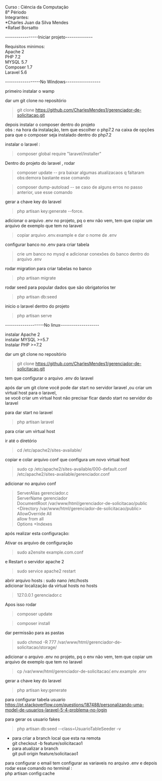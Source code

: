 Curso : Ciéncia da Computação  
8° Périodo  
Integrantes:  
    *Charles Juan da Silva Mendes  
    *Rafael Borsatto  

-----------------Iniciar projeto--------------  

Requisitos minimos:  
Apache 2   
PHP 7.2  
MYSQL 5.7  
Composer 1.7  
Laravel 5.6  

------------------No Windows------------------  

primeiro instalar o wamp  

dar um git clone no repositório  
>git clone https://github.com/CharlesMendes1/gerenciador-de-solicitacao.git


depois instalar o composer dentro do projeto  
obs : na hora da instalação, tem que escolher o php7.2 na caixa de opções  
para que o composer seja instalado dentro do php7.2  


instalar o laravel :  
>composer global require "laravel/installer"


Dentro do projeto do laravel , rodar  
>composer update -- pra baixar algumas atualizacaos q faltaram 
obs:demora bastante esse comando  

>composer dump-autoload -- se caso de alguns erros no passo anterior, use esse comando

gerar a chave key do laravel  
>php artisan key:generate --force.


adicionar o arquivo .env no projeto, pq o env não vem, tem que copiar um arquivo de exemplo que tem no laravel  
>copiar arquivo .env.example e dar o nome de .env

configurar banco no .env para criar tabela  
>crie um banco no mysql e adicionar conexões do banco dentro do arquivo .env

rodar migration para criar tabelas no banco  
>php artisan migrate

rodar seed para popular dados que são obrigatorios ter  
>php artisan db:seed 

inicio o laravel dentro do projeto  
>php artisan serve

--------------------No linux--------------------  

instalar Apache 2  
instalar MYSQL >=5.7  
Instalar PHP >=7.2  

dar um git clone no repositório  

>git clone https://github.com/CharlesMendes1/gerenciador-de-solicitacao.git

tem que configurar o arquivo .env do laravel  

após dar um git clone você pode dar start no servidor laravel ,ou criar um virtual host para o laravel,  
se você criar um virtual host não precisar ficar dando start no servidor do laravel  

para dar start no laravel  
>php artisan laravel

para criar um virtual host  

ir até o diretório  
>cd /etc/apache2/sites-available/

copiar e colar arquivo conf que configura um novo virtual host  
>sudo cp /etc/apache2/sites-available/000-default.conf /etc/apache2/sites-available/gerenciador.conf

adicionar no arquivo conf  
>ServerAlias gerenciador.c  
>ServerName gerenciador  
>DocumentRoot /var/www/html/gerenciador-de-solicitacao/public  
> <Directory /var/www/html/gerenciador-de-solicitacao/public>  
    AllowOverride All  
    allow from all  
    Options +Indexes  
> </Directory>  
	
após realizar esta configuração:  

Ativar os arquivo de configuração  

>sudo a2ensite example.com.conf

e Restart o servidor apache 2  
>sudo service apache2 restart


abrir arquivo hosts : sudo nano /etc/hosts  
adicionar localização da virtual hosts no hosts  
>127.0.0.1       gerenciador.c  

Apos isso rodar  
>composer update  

>composer install  

dar permissão para as pastas  
>sudo chmod -R 777 /var/www/html/gerenciador-de-solicitacao/storage/  

adicionar o arquivo .env no projeto, pq o env não vem, tem que copiar um arquivo de exemplo que tem no laravel  
>cp /var/www/html/gerenciador-de-solicitacao/.env.example .env  

gerar a chave key do laravel  
>php artisan key:generate  


para configurar tabela usuario  
https://pt.stackoverflow.com/questions/187488/personalizando-uma-model-de-usuarios-laravel-5-4-problema-no-login  


para gerar os usuario fakes  
>php artisan db:seed --class=UsuarioTableSeeder -v  



* para criar a branch local que esta na remota   
    git checkout -b feature/solicitacao1  
* para atualizar a branch   
    git pull origin feature/solicitacao1  




para configurar o email tem configurar as variaveis no arquivo .env e depois rodar esse comando no terminal :  
php artisan config:cache  